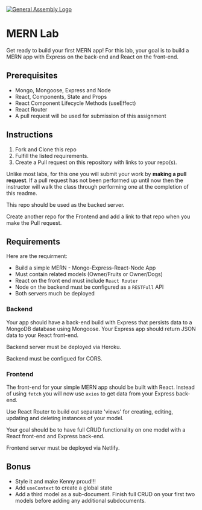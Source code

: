 [![General Assembly Logo](https://camo.githubusercontent.com/1a91b05b8f4d44b5bbfb83abac2b0996d8e26c92/687474703a2f2f692e696d6775722e636f6d2f6b6538555354712e706e67)](https://generalassemb.ly/education/web-development-immersive)

# MERN Lab

Get ready to build your first MERN app! For this lab, your goal is to build a
MERN app with Express on the back-end and React on the front-end. 

## Prerequisites

- Mongo, Mongoose, Express and Node
- React, Components, State and Props
- React Component Lifecycle Methods (useEffect)
- React Router
- A pull request will be used for submission of this assignment

## Instructions

1.  Fork and Clone this repo
1.  Fulfill the listed requirements.
1.  Create a Pull request on this repository with links to your repo(s).

Unlike most labs, for this one you will submit your work by **making a pull request**. If a pull request has not been performed up until now then the instructor will walk the class through performing one at the completion of this readme.

This repo should be used as the backed server. 

Create another repo for the Frontend and add a link to that repo when you make the Pull request. 

## Requirements

Here are the requirment:

- Build a simple MERN - Mongo-Express-React-Node App
- Must contain related models (Owner/Fruits or Owner/Dogs)
- React on the front end must include `React Router`
- Node on the backend must be configured as a `RESTFull` API
- Both servers much be deployed

### Backend
Your app should have a back-end build with Express that persists data to a
MongoDB database using Mongoose. Your Express app should return JSON data to
your React front-end.

Backend server must be deployed via Heroku.

Backend must be configued for CORS.

### Frontend
The front-end for your simple MERN app should be built with React. Instead of using `fetch` you will now use `axios` to
get data from your Express back-end.

Use React Router to build out separate 'views' for creating, editing, updating and deleting instances of your model.

Your goal should be to have full CRUD functionality on one model with a React front-end and Express back-end.

Frontend server must be deployed via Netlify.

## Bonus

- Style it and make Kenny proud!!!
- Add `useContext` to create a global state
- Add a third model as a sub-document. Finish full CRUD on your first two models before
adding any additional subdocuments. 

